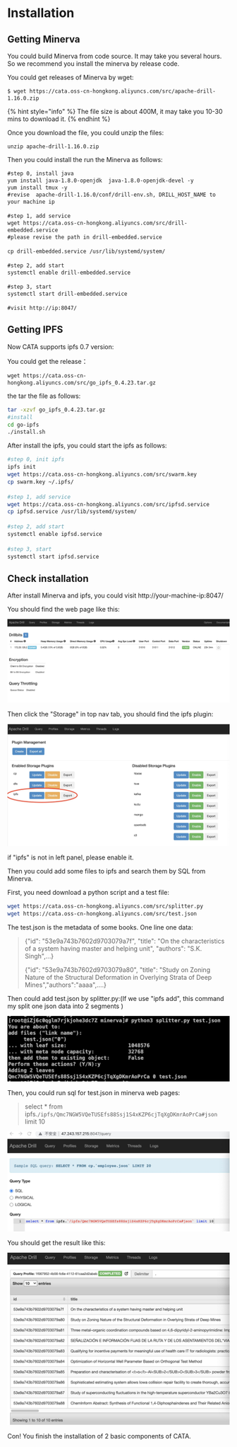 # Installation

## Getting Minerva

You could build Minerva from code source. It may take you several hours. So we recommend you install the minerva by release code.&#x20;

You could get releases of Minerva by wget:&#x20;

```
$ wget https://cata.oss-cn-hongkong.aliyuncs.com/src/apache-drill-1.16.0.zip
```

{% hint style="info" %}
&#x20;The file size is about 400M, it may take you 10-30 mins to download it.
{% endhint %}

Once you download the file, you could unzip the files:

```
unzip apache-drill-1.16.0.zip
```

Then you could install the run the Minerva as follows:

```
#step 0, install java
yum install java-1.8.0-openjdk  java-1.8.0-openjdk-devel -y
yum install tmux -y
#revise  apache-drill-1.16.0/conf/drill-env.sh, DRILL_HOST_NAME to your machine ip

#step 1, add service 
wget https://cata.oss-cn-hongkong.aliyuncs.com/src/drill-embedded.service
#please revise the path in drill-embedded.service

cp drill-embedded.service /usr/lib/systemd/system/

#step 2, add start
systemctl enable drill-embedded.service

#step 3, start
systemctl start drill-embedded.service

#visit http://ip:8047/
```

## Getting IPFS

Now CATA supports ipfs 0.7 version:

You could get the release：

```
wget https://cata.oss-cn-hongkong.aliyuncs.com/src/go_ipfs_0.4.23.tar.gz
```

&#x20;the tar the file as follows:

```bash
tar -xzvf go_ipfs_0.4.23.tar.gz
#install
cd go-ipfs
./install.sh
```

After install the ipfs, you could start the ipfs as follows:

```bash
#step 0, init ipfs
ipfs init
wget https://cata.oss-cn-hongkong.aliyuncs.com/src/swarm.key
cp swarm.key ~/.ipfs/

#step 1, add service 
wget https://cata.oss-cn-hongkong.aliyuncs.com/src/ipfsd.service 
cp ipfsd.service /usr/lib/systemd/system/

#step 2, add start
systemctl enable ipfsd.service

#step 3, start
systemctl start ipfsd.service
```

## Check installation

After install Minerva and ipfs, you could visit http://your-machine-ip:8047/

You should find the web page like this:

![](<../.gitbook/assets/image (17).png>)

Then click the "Storage" in top nav tab, you should find the ipfs plugin:

![](<../.gitbook/assets/image (5).png>)

if "ipfs" is not in left panel, please enable it.

Then you could add some files to ipfs and search them by SQL from Minerva.

First, you need download a python script and a test file:

```bash
wget https://cata.oss-cn-hongkong.aliyuncs.com/src/splitter.py
wget https://cata.oss-cn-hongkong.aliyuncs.com/src/test.json
```

The test.json is the metadata of some books. One line one data:

> {"id": "53e9a743b7602d9703079a7f", "title": "On the characteristics of a system having master and helping unit", "authors":  "S.K. Singh",...}
>
> {"id": "53e9a743b7602d9703079a80", "title": "Study on Zoning Nature of the Structural Deformation in Overlying Strata of Deep Mines","authors":"aaaa",....}

Then could add test.json by splitter.py:(If we use "ipfs add", this command my split one json data into 2 segments )

![](<../.gitbook/assets/image (3).png>)

Then, you could run sql for test.json in minerva web pages:

> select \* from ipfs.`/ipfs/Qmc7NGW5VQeTUSEfs88Ssj1S4xKZP6cjTqXgDKmrAoPrCa#json` limit 10

![](<../.gitbook/assets/image (12).png>)

You should get the result like this:

![](<../.gitbook/assets/image (8).png>)

Con! You finish the installation of 2 basic components of CATA.

